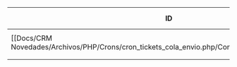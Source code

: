 | ID<br>                                                                                       | Tipo   | Archivo Origen                                                                                                    | Modulo Funcional | Base de Datos    | Tablas Afectadas | Joins | Objetivo                                            | Impacto   | Observacion |
| -------------------------------------------------------------------------------------------- | ------ | ----------------------------------------------------------------------------------------------------------------- | ---------------- | ---------------- | ---------------- | ----- | --------------------------------------------------- | --------- | ----------- |
| [[Docs/CRM Novedades/Archivos/PHP/Crons/cron_tickets_cola_envio.php/Consultas/INSERT/Q001\|Q001]] | INSERT | [[Docs/CRM Novedades/Archivos/PHP/Crons/cron_tickets_cola_envio.php/Consultas/Consultas\|cron_tickets_cola_envio.php]] | Carga nueva      | gyssrl_novedades | sw_colaEnvioMail | -     | Si no está, lo agrega a la tabla `sw_colaEnvioMail` | Escritura |             |
|                                                                                              |        |                                                                                                                   |                  |                  |                  |       |                                                     |           |             |
